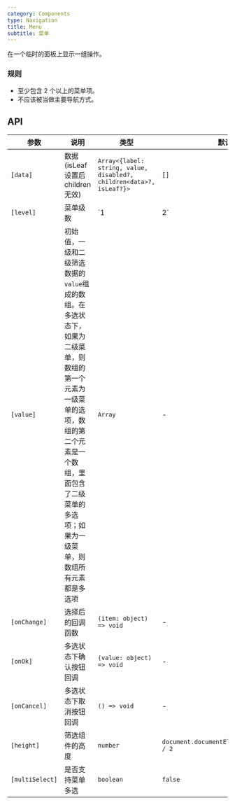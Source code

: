 ```yaml
---
category: Components
type: Navigation
title: Menu
subtitle: 菜单
---
```


在一个临时的面板上显示一组操作。

### 规则
- 至少包含 2 个以上的菜单项。
- 不应该被当做主要导航方式。

## API

参数 | 说明 | 类型 | 默认值
----|-----|------|------
| `[data]` | 数据(isLeaf 设置后 children 无效) | `Array<{label: string, value, disabled?, children<data>?, isLeaf?}>` | `[]` |
| `[level]` | 菜单级数  | `1 | 2`  | `2` |
| `[value]` | 初始值，一级和二级筛选数据的`value`组成的数组。在多选状态下，如果为二级菜单，则数组的第一个元素为一级菜单的选项，数组的第二个元素是一个数组，里面包含了二级菜单的多选项；如果为一级菜单，则数组所有元素都是多选项 | `Array` | - |
| `[onChange]` | 选择后的回调函数 | `(item: object) => void` | - |
| `[onOk]` | 多选状态下确认按钮回调 | `(value: object) => void` | - |
| `[onCancel]` | 多选状态下取消按钮回调 | `() => void` | - |
| `[height]` | 筛选组件的高度 | `number` | `document.documentElement.clientHeight / 2` |
| `[multiSelect]` | 是否支持菜单多选 | `boolean` | `false` |
